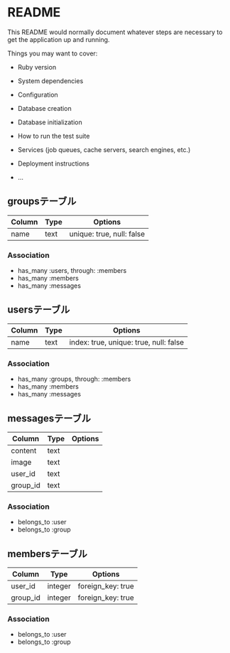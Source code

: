 # README

This README would normally document whatever steps are necessary to get the
application up and running.

Things you may want to cover:

* Ruby version

* System dependencies

* Configuration

* Database creation

* Database initialization

* How to run the test suite

* Services (job queues, cache servers, search engines, etc.)

* Deployment instructions

* ...

## groupsテーブル
|Column|Type|Options|
|------|----|-------|
|name|text|unique: true, null: false|

### Association
- has_many :users, through: :members
- has_many :members
- has_many :messages


## usersテーブル
|Column|Type|Options|
|------|----|-------|
|name|text|index: true, unique: true, null: false|

### Association
- has_many :groups, through: :members
- has_many :members
- has_many :messages


## messagesテーブル
|Column|Type|Options|
|------|----|-------|
|content|text||
|image|text||
|user_id|text||
|group_id|text||

### Association
- belongs_to :user
- belongs_to :group


## membersテーブル
|Column|Type|Options|
|------|----|-------|
|user_id|integer|foreign_key: true|
|group_id|integer|foreign_key: true|

### Association
- belongs_to :user
- belongs_to :group
